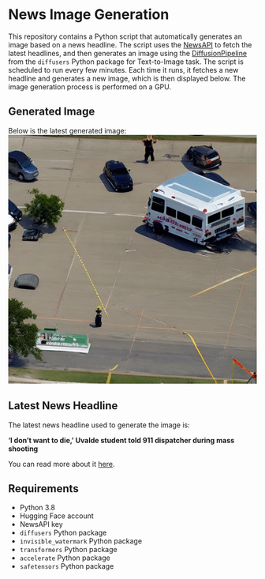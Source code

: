 # News Image Generation
This repository contains a Python script that automatically generates an image based on a news headline. The script uses the [NewsAPI](https://newsapi.org/) to fetch the latest headlines, and then generates an image using the [DiffusionPipeline](https://github.com/huggingface/diffusers) from the `diffusers` Python package for Text-to-Image task.
The script is scheduled to run every few minutes. Each time it runs, it fetches a new headline and generates a new image, which is then displayed below. The image generation process is performed on a GPU.

## Generated Image
Below is the latest generated image:
![Generated Image](image.png)

## Latest News Headline
The latest news headline used to generate the image is:

**‘I don’t want to die,’ Uvalde student told 911 dispatcher during mass shooting**

You can read more about it [here](https://news.google.com/rss/articles/CBMirwFBVV95cUxNMHlET0JkcUg3QmdNb3dDakhVdHN2NzBiNFR6cHpHcTNoOVNWYkJvdDNWaHVwZzc3dEVqRnY5WXYxMVhKQ0pfT2M1ZEh6cFBJV0J0TTEwb0FMTnM3cjlXb0ZUWUs4bmZWODFsZmZtZTJfcXh2b0g1WHNQODJnU3lmVEIwZXFJNFh3eUtWOTFDSDVhbTVFTHl1UjRKSmJWQmFQQi1MLWlRVVRENl9wVWdF0gFWQVVfeXFMUDNTaDlpR0REOWRVeGFfMjdRR1ktZWdEd3cwaDJvZTZ6R0NvcU1sbGQ2VUQ4N2Q3QmZBUHhZNjh1WUs4YWlEekpid0hRRWVObU5LRGszV3c?oc=5).

## Requirements
- Python 3.8
- Hugging Face account
- NewsAPI key
- `diffusers` Python package
- `invisible_watermark` Python package
- `transformers` Python package
- `accelerate` Python package
- `safetensors` Python package
